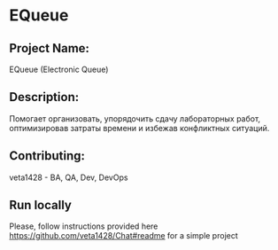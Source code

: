 # EQueue

## Project Name: 
EQueue (Electronic Queue)
## Description: 
Помогает организовать, упорядочить сдачу лабораторных работ, оптимизировав затраты времени и избежав конфликтных ситуаций.
## Contributing: 
veta1428 - BA, QA, Dev, DevOps
## Run locally
Please, follow instructions provided here https://github.com/veta1428/Chat#readme for a simple project
